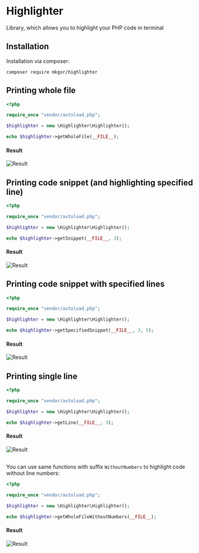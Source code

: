 # Highlighter
Library, which allows you to highlight your PHP code in terminal

## Installation
Installation via composer:

````
composer require mkgor/highlighter
````

## Printing whole file
````php
<?php

require_once "vendor/autoload.php";

$highlighter = new \Highlighter\Highlighter();

echo $highlighter->getWholeFile(__FILE__);
````

#### Result
![Result](https://i.imgur.com/TC1mP2u.png)

## Printing code snippet (and highlighting specified line)
````php
<?php

require_once "vendor/autoload.php";

$highlighter = new \Highlighter\Highlighter();

echo $highlighter->getSnippet(__FILE__, 3);
````

#### Result

![Result](https://i.imgur.com/iqEfh0d.png)

## Printing code snippet with specified lines
````php
<?php

require_once "vendor/autoload.php";

$highlighter = new \Highlighter\Highlighter();

echo $highlighter->getSpecifiedSnippet(__FILE__, 3, 5);
````

#### Result

![Result](https://i.imgur.com/uuajqgQ.png)

## Printing single line
````php
<?php

require_once "vendor/autoload.php";

$highlighter = new \Highlighter\Highlighter();

echo $highlighter->getLine(__FILE__, 3);
````
#### Result

![Result](https://i.imgur.com/qfJWGrP.png)


##
You can use same functions with suffix `WithoutNumbers` to highlight code without line numbers:

```php
<?php

require_once "vendor/autoload.php";

$highlighter = new \Highlighter\Highlighter();

echo $highlighter->getWholeFileWithoutNumbers(__FILE__);
```

#### Result

![Result](https://i.imgur.com/F7Mo4Rq.png)